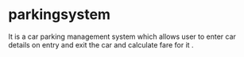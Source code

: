 # parkingsystem

It is a car parking management system which allows user to enter car details on entry and exit the car and calculate fare for it .
